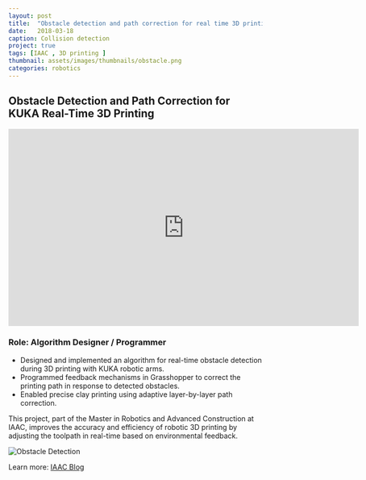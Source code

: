 ```yaml
---
layout: post
title:  "Obstacle detection and path correction for real time 3D printing"
date:   2018-03-18
caption: Collision detection
project: true
tags: [IAAC , 3D printing ]
thumbnail: assets/images/thumbnails/obstacle.png
categories: robotics
---
```


## Obstacle Detection and Path Correction for KUKA Real-Time 3D Printing

<iframe width="695" height="391" src="https://www.youtube.com/embed/aiaOFYp7r6w" frameborder="0" allow="accelerometer; autoplay; clipboard-write; encrypted-media; gyroscope; picture-in-picture" allowfullscreen></iframe>

### Role: Algorithm Designer / Programmer

- Designed and implemented an algorithm for real-time obstacle detection during 3D printing with KUKA robotic arms.
- Programmed feedback mechanisms in Grasshopper to correct the printing path in response to detected obstacles.
- Enabled precise clay printing using adaptive layer-by-layer path correction.

This project, part of the Master in Robotics and Advanced Construction at IAAC, improves the accuracy and efficiency of robotic 3D printing by adjusting the toolpath in real-time based on environmental feedback.

![Obstacle Detection](/assets/images/obstacle.gif)

Learn more: [IAAC Blog](http://www.iaacblog.com/programs/path-correction-obstacle-detection-3d-printing/)
